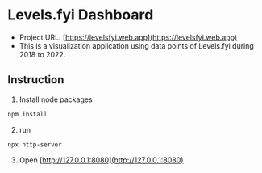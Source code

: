 # Levels.fyi Dashboard
- Project URL: [https://levelsfyi.web.app](https://levelsfyi.web.app)
- This is a visualization application using data points of Levels.fyi during 2018 to 2022.


## Instruction
1. Install node packages
  ```bash
  npm install
  ```
2. run
```bash
npx http-server
```
3. Open [http://127.0.0.1:8080](http://127.0.0.1:8080)
